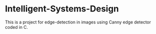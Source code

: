 # Intelligent-Systems-Design
This is a project for edge-detection in images using Canny edge detector coded in C.
